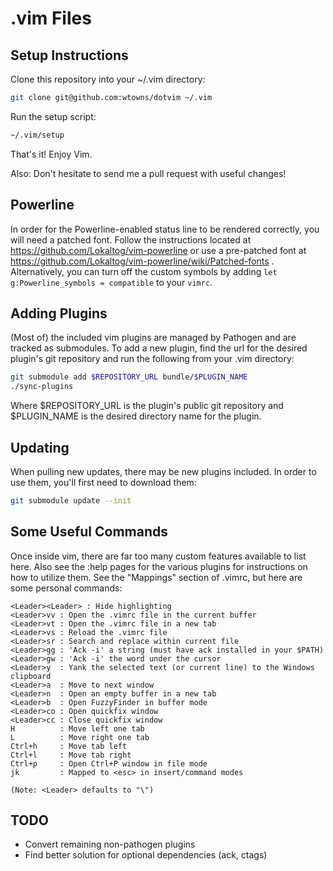 # .vim Files

## Setup Instructions

Clone this repository into your ~/.vim directory:
```bash
git clone git@github.com:wtowns/dotvim ~/.vim
```

Run the setup script:
```bash
~/.vim/setup
```

That's it!  Enjoy Vim.

Also: Don't hesitate to send me a pull request with useful changes!

## Powerline

In order for the Powerline-enabled status line to be rendered correctly, you
will need a patched font.  Follow the instructions located at
https://github.com/Lokaltog/vim-powerline or use a pre-patched font at
https://github.com/Lokaltog/vim-powerline/wiki/Patched-fonts .
Alternatively, you can turn off the custom symbols by adding
``let g:Powerline_symbols = compatible`` to your ``vimrc``.

## Adding Plugins

(Most of) the included vim plugins are managed by Pathogen and are
tracked as submodules.  To add a new plugin, find the url for the
desired plugin's git repository and run the following from your .vim
directory:
```bash
git submodule add $REPOSITORY_URL bundle/$PLUGIN_NAME
./sync-plugins
```
Where $REPOSITORY\_URL is the plugin's public git repository and
$PLUGIN\_NAME is the desired directory name for the plugin.

## Updating

When pulling new updates, there may be new plugins included.  In order to use
them, you'll first need to download them:
```bash
git submodule update --init
```

## Some Useful Commands

Once inside vim, there are far too many custom features available to list here.
Also see the :help pages for the various plugins for instructions on how to
utilize them.  See the "Mappings" section of .vimrc, but here are some personal
commands:

```
<Leader><Leader> : Hide highlighting
<Leader>vv : Open the .vimrc file in the current buffer
<Leader>vt : Open the .vimrc file in a new tab
<Leader>vs : Reload the .vimrc file
<Leader>sr : Search and replace within current file
<Leader>gg : 'Ack -i' a string (must have ack installed in your $PATH)
<Leader>gw : 'Ack -i' the word under the cursor
<Leader>y  : Yank the selected text (or current line) to the Windows clipboard
<Leader>a  : Move to next window
<Leader>n  : Open an empty buffer in a new tab
<Leader>b  : Open FuzzyFinder in buffer mode
<Leader>co : Open quickfix window
<Leader>cc : Close quickfix window
H          : Move left one tab
L          : Move right one tab
Ctrl+h     : Move tab left
Ctrl+l     : Move tab right
Ctrl+p     : Open Ctrl+P window in file mode
jk         : Mapped to <esc> in insert/command modes

(Note: <Leader> defaults to "\")
```

## TODO

* Convert remaining non-pathogen plugins
* Find better solution for optional dependencies (ack, ctags)
